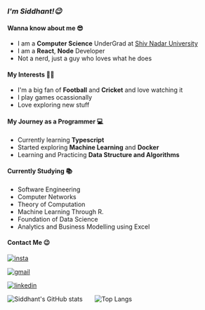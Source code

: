 ### _I'm Siddhant!😉_ ###

#### Wanna know about me 😎 ####
* I am a **Computer Science** UnderGrad at [Shiv Nadar University](https://www.snu.edu.in/)
* I am a **React**, **Node** Developer
* Not a nerd, just a guy who loves what he does  

#### My Interests 👨‍💻 ####
* I'm a big fan of **Football** and **Cricket** and love watching it
* I play games ocassionally 
* Love exploring new stuff

#### My Journey as a Programmer 💻 ####
* Currently learning **Typescript**
* Started exploring **Machine Learning** and **Docker**
* Learning and Practicing **Data Structure and Algorithms**

#### Currently Studying 📚 ####
* Software Engineering
* Computer Networks
* Theory of Computation
* Machine Learning Through R.
* Foundation of Data Science
* Analytics and Business Modelling using Excel 

#### Contact Me 😉 ####
[![insta](https://img.shields.io/badge/Instagram-E4405F?style=for-the-badge&logo=instagram&logoColor=white)](https://www.instagram.com/__siddhant.mittal__/)

[![gmail](https://img.shields.io/badge/Gmail-D14836?style=for-the-badge&logo=gmail&logoColor=white)](mailto:siddhantmittal2001@gmail.com?subject=GitHub)

[![linkedin](https://img.shields.io/badge/LinkedIn-0077B5?style=for-the-badge&logo=linkedin&logoColor=white)](https://www.linkedin.com/in/siddhant-mittal-9b56111a4)

![Siddhant's GitHub stats](https://github-readme-stats.vercel.app/api?username=siddhantmittal024&show_icons=true&count_private=true&theme=tokyonight) &nbsp; &nbsp; &nbsp; ![Top Langs](https://github-readme-stats.vercel.app/api/top-langs/?username=siddhantmittal024&layout=compact&theme=tokyonight)
